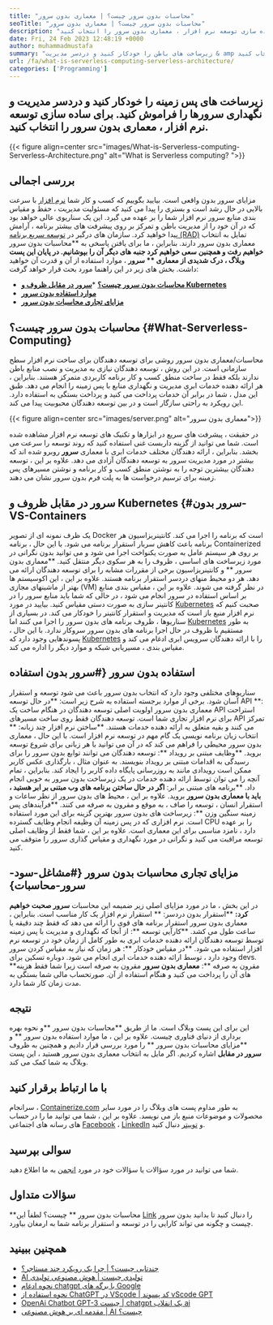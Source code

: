 ```yaml
---
title: "محاسبات بدون سرور چیست؟ | معماری بدون سرور" 
seoTitle: "محاسبات بدون سرور چیست؟ | معماری بدون سرور" 
description: "زیرساخت های باطن را خودکار کنید ، دردسر مدیریت و نگهداری سرورها را فراموش کنید. برای ساده سازی توسعه نرم افزار ، معماری بدون سرور را انتخاب کنید." 
date: Fri, 24 Feb 2023 12:48:19 +0000
author: muhammadmustafa
summary: "زیرساخت های باطن را خودکار کنید و دردسر مدیریت & amp را فراموش کنید. حفظ سرورها برای ساده سازی توسعه نرم افزار ، معماری بدون سرور را انتخاب کنید." 
url: /fa/what-is-serverless-computing-serverless-architecture/
categories: ['Programming']
---
```


## زیرساخت های پس زمینه را خودکار کنید و دردسر مدیریت و نگهداری سرورها را فراموش کنید. برای ساده سازی توسعه نرم افزار ، معماری بدون سرور را انتخاب کنید.

{{< figure align=center src="images/What-is-Serverless-computing-Serverless-Architecture.png" alt="What is Serverless computing? ">}}


## بررسی اجمالی
مزایای سرور بدون واقعی است. بیایید بگوییم که کسب و کار شما [نرم افزار][1] با سرعت بالایی در حال رشد است و بستری را پیدا می کنید که مسئولیت مدیریت ، حفظ و مقیاس بندی منابع سرور نرم افزار شما را بر عهده می گیرد. این یک سناریوی عالی خواهد بود که در آن خود را از مدیریت باطن و تمرکز بر روی پیشرفت های بیشتر برنامه ، آرامش پیدا خواهید کرد. سازمان های درگیر در [توسعه سریع برنامه (RAD)][2] تمایل به انتخاب معماری بدون سرور دارند. بنابراین ، ما برای یافتن پاسخی به **محاسبات بدون سرور  **خواهیم رفت و همچنین سعی خواهیم کرد جنبه های دیگر آن را بپوشانیم. در پایان این پست وبلاگ ، درک شدیدی از معماری **  سرور**  ، موارد استفاده از آن و قدرت آن خواهید داشت.
بخش های زیر در این راهنما مورد بحث قرار خواهد گرفت:
  * **[محاسبات بدون سرور چیست؟][3]**
  *[**سرور در مقابل ظروف و Kubernetes** ][4]
  * **[موارد استفاده بدون سرور][5]**
  * **[مزایای تجاری محاسبات بدون سرور][6]**

## محاسبات بدون سرور چیست؟   {#What-Serverless-Computing}
محاسبات/معماری بدون سرور روشی برای توسعه دهندگان برای ساخت نرم افزار سطح سازمانی است. در این روش ، توسعه دهندگان نیازی به مدیریت و نصب منابع باطن ندارند بلکه فقط در ساخت منطق کسب و کار برنامه کاربردی متمرکز هستند. بنابراین ، هر ارائه دهنده خدمات ابری مدیریت و نگهداری منابع با پس زمینه را انجام می دهد. طبق این مدل ، شما در برابر آن خدمات پرداخت می کنید و پرداخت بستگی به استفاده دارد. این رویکرد به راحتی سازگار است و در بین توسعه دهندگان محبوبیت پیدا می کند.

{{< figure align=center src="images/server.png" alt="معماری بدون سرور">}}

در حقیقت ، پیشرفت های سریع در ابزارها و تکنیک های توسعه نرم افزار مشاهده شده است. شما می توانید از گزینه داربست غنی استفاده کنید که روند توسعه را سرعت می بخشد. بنابراین ، ارائه دهندگان مختلف خدمات ابری با معماری **سرور**  روبرو شده اند که بیشتر در مورد مدیریت سرور به توسعه دهندگان آزادی می دهد. علاوه بر این ، توسعه دهندگان بیشترین توجه را به نوشتن منطق کسب و کار برنامه و نوشتن مسیرهای پس زمینه برای ترسیم درخواست ها به پلت فرم بدون سرور نشان می دهند.

## سرور در مقابل ظروف و Kubernetes   {#سرور بدون- VS-Containers
یک ظرف نمونه ای از تصویر Docker است که برنامه را اجرا می کند. کانتینریزاسیون هر برنامه باعث کاهش سربار استقرار برنامه می شود. با این حال ، برنامه Containerized بر روی هر سیستم عامل به صورت یکنواخت اجرا می شود و می توانید بدون نگرانی در مورد زیرساخت های اساسی ، ظروف را به هر سکوی دیگر منتقل کنید.
**معماری بدون سرور ** و کانتینریزاسیون برخی از مقررات مشابه را برای توسعه دهندگان ارائه می دهد. هر دو محیط منهای دردسر استقرار برنامه هستند. علاوه بر این ، این اکوسیستم ها بهتر از ماشینهای مجازی (VM) در نظر گرفته می شوند. علاوه بر این ، مقیاس بندی منابع بر اساس استفاده در سرور انجام می شود ، در حالی که شما باید منابع سرور را در کانتینر سازی به صورت دستی مقیاس کنید.
بیایید در مورد [Kubernetes][7] صحبت کنیم که نرم افزار منبع باز است که مدیریت و استقرار کانتینر را خودکار می کند. در بسیاری از سناریوها ، ظروف برنامه های بدون سرور را اجرا می کنند اما [Kubernetes][7] به طور مستقیم با ظروف در حال اجرا برنامه های بدون سرور سروکار ندارد. با این حال ، پسوندهایی وجود دارد که [Kubernetes][7] را با ارائه دهندگان سرویس ابری ادغام می کند و مقیاس بندی ، مسیریابی شبکه و موارد دیگر را اداره می کند.

## استفاده بدون سرور   {#سرور بدون استفاده
سناریوهای مختلفی وجود دارد که انتخاب بدون سرور باعث می شود توسعه و استقرار آسان شود. برخی از موارد برجسته استفاده به شرح زیر است:
**در حال توسعه API **: معماری بدون سرور اولویت اصلی توسعه دهندگان در هنگام ساخت یک API استراحت برای نرم افزار تجاری شما است. توسعه دهندگان فقط روی ساخت مسیرهای API تمرکز می کنند و بقیه متعلق به ارائه دهنده خدمات هستند.
**ساختن نرم افزار چند زبانه: ** انتخاب زبان برنامه نویسی یک گام مهم در توسعه نرم افزار است. با این حال ، معماری بدون سرور محیطی را فراهم می کند که در آن می توانید با هر زبانی برای شروع توسعه بروید.
**وظایف مبتنی بر رویداد **: توسعه دهندگان می توانند توابع بدون سرور را برای رسیدگی به اقدامات مبتنی بر رویداد بنویسند. به عنوان مثال ، بارگذاری عکس کاربر ممکن است رویدادی مانند به روزرسانی پایگاه داده کاربر را ایجاد کند. بنابراین ، تمام آنچه را می توان توسط ارائه دهنده خدمات در یک زیرساخت بدون سرور به خوبی انجام داد.
**برنامه های مبتنی بر ابر: **اگر در حال ساختن برنامه های وب مبتنی بر ابر هستید ، باید با معماری بدون سرور**  بروید. علاوه بر این ، محیط های بدون سرور از نظر ساعات و استقرار انسان ، توسعه را صاف ، به موقع و مقرون به صرفه می کنند.
**فرآیندهای پس زمینه سنگین وزن **: زیرساخت های بدون سرور بهترین گزینه برای این مورد استفاده است. نرم افزاری که در پس زمینه آن وظیفه انجام وظایف گسترده CPU را بر عهده دارد ، نامزد مناسبی برای این معماری است. علاوه بر این ، شما فقط از وظایف اصلی توسعه مراقبت می کنید و نگرانی در مورد نگهداری و مقیاس گذاری سرور را متوقف می کنید.

## مزایای تجاری محاسبات بدون سرور   {#مشاغل-سود-سرور-محاسبات}
در این بخش ، ما در مورد مزایای اصلی زیر ضمیمه این محاسبات **سرور صحبت خواهیم کرد:** 
**استقرار بدون دردسر: ** استقرار نرم افزار یک کار مناسب است. بنابراین ، معماری بدون سرور استقرار برنامه های قوی را ارائه می دهد که فقط چند دقیقه یا ساعت طول می کشد.
**کارآیی توسعه **: از آنجا که نگهداری و مدیریت با پس زمینه توسط توسعه دهندگان ارائه دهنده خدمات ابری به طور کامل از زمان خود در توسعه نرم افزار استفاده می شود.
**در مقیاس خودکار **: هر زمان که نیاز به مقیاس کردن سرور وجود دارد ، توسط ارائه دهنده خدمات ابری انجام می شود. دوباره تسکین برای devs.
**مقرون به صرفه **: **معماری بدون سرور**  مقرون به صرفه است زیرا شما فقط هزینه های آن را پرداخت می کنید و هنگام استفاده از آن. صورتحساب مالی شما بستگی به مدت زمان کار شما دارد.

## نتیجه
این برای این پست وبلاگ است. ما از طریق **محاسبات بدون سرور  **و نحوه بهره برداری از دنیای فناوری چیست. علاوه بر این ، ما موارد استفاده بدون سرور **  و  **مزایای محاسبات بدون سرور **  را مورد بررسی قرار دادیم و همچنین به ظروف  **سرور در مقابل**   اشاره کردیم. اگر مایل به انتخاب معماری بدون سرور هستید ، این پست وبلاگ به شما کمک می کند.

## با ما ارتباط برقرار کنید
سرانجام ، [Containerize.com][8] به طور مداوم پست های وبلاگ را در مورد سایر محصولات و موضوعات منبع باز می نویسد. علاوه بر این ، شما می توانید ما را در حساب های رسانه های اجتماعی [Facebook][9] ، [LinkedIn][10] و [توییتر][11] دنبال کنید.

## سوالی بپرسید
شما می توانید در مورد سؤالات یا سؤالات خود در مورد [انجمن][12] به ما اطلاع دهید.

## سؤالات متداول
**محاسبات بدون سرور ** چیست؟
لطفاً این [Link][3] را دنبال کنید تا بدانید بدون سرور چیست و چگونه می تواند کارایی را در توسعه و استقرار برنامه شما به ارمغان بیاورد.

## همچنین ببینید
  * [چندتایی چیست؟ | چرا یک رویکرد چند مستاجر؟][13]
  * [AI تولیدی چیست | هوش مصنوعی تولیدی][14]
  * [نحوه ادغام chatgpt با برگه های Google][15]
  * [نحوه استفاده از ChatGPT در VScode | کد پسوند vScode GPT][16]
  * [OpenAi Chatbot GPT-3 چیست | chatgpt یک انقلاب ai][17]
  * [مقدمه ای بر هوش مصنوعی | AI چیست؟][18]

  
[1]: https://products.containerize.com/
[2]: https://products.containerize.com/rad/
[3]: #What-is-serverless-computing
[4]: #Serverless-vs-Containers
[5]: #Serverless-use-cases
[6]: #Business-benefits-of-Serverless-Computing
[7]: https://products.containerize.com/devops/kubernetes/
[8]: https://www.containerize.com/
[9]: https://web.facebook.com/containerize
[10]: https://www.linkedin.com/company/containerize/
[11]: https://twitter.com/containerize_co
[12]: https://forum.containerize.com/
[13]: https://blog.containerize.com/programming/what-is-multitenancy-why-a-multi-tenant-approach-2/
[14]: https://blog.containerize.com/artificial-intelligence/what-is-generative-ai-generative-artificial-intelligence/
[15]: https://blog.containerize.com/artificial-intelligence/integrate-chatgpt-with-google-sheets/
[16]: https://blog.containerize.com/artificial-intelligence/how-to-use-chatgpt-in-vscode-the-vscode-extension-codegpt/
[17]: https://blog.containerize.com/artificial-intelligence/what-is-openai-chatbot-gpt-3-chatgpt-an-ai-revolution/
[18]: https://blog.containerize.com/artificial-intelligence/an-introduction-to-artificial-intelligence-what-is-ai/
